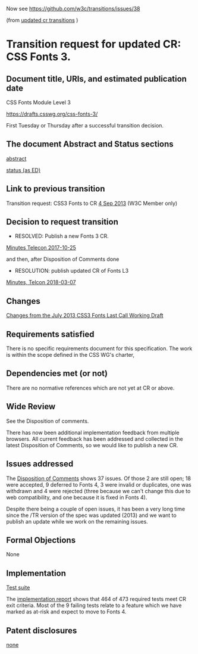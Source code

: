 Now see https://github.com/w3c/transitions/issues/38

(from [updated cr transitions](https://www.w3.org/Guide/transitions?profile=CR&cr=substantive) )

# Transition request for updated CR: CSS Fonts 3.

## Document title, URIs, and estimated publication date

CSS Fonts Module Level 3

https://drafts.csswg.org/css-fonts-3/

First Tuesday or Thursday after a successful transition decision.

## The document Abstract and Status sections

[abstract](https://drafts.csswg.org/css-fonts-3/#abstract)

[status (as ED)](https://drafts.csswg.org/css-fonts-3/#status)

## Link to previous transition

Transition request: CSS3 Fonts to CR
[4 Sep 2013](https://lists.w3.org/Archives/Member/chairs/2013JulSep/0104.html) (W3C Member only)

## Decision to request transition

  - RESOLVED: Publish a new Fonts 3 CR.

[Minutes Telecon 2017-10-25](https://lists.w3.org/Archives/Public/www-style/2017Oct/0044.html)

and then, after Disposition of Comments done

  - RESOLUTION: publish updated CR of Fonts L3
  
[Minutes, Telcon 2018-03-07](https://www.w3.org/2018/03/07-css-minutes.html#item02)

## Changes

[Changes from the July 2013 CSS3 Fonts Last Call Working Draft](https://drafts.csswg.org/css-fonts-3/#recent-changes)

## Requirements satisfied

There is no specific requirements document for this specification. The work
is within the scope defined in the CSS WG's charter,

## Dependencies met (or not)

There are no normative references which are not yet at CR or above.

## Wide Review

See the Disposition of comments.

There has now been additional implementation feedback from multiple browsers.
All current feedback has been addressed and collected in the latest Disposition
of Comments, so we would like to publish a new CR.

## Issues addressed

The [Disposition of Comments](https://drafts.csswg.org/issues?spec=css-fonts-3&doc=cr-2017) shows 37 issues. Of those 2 are still open; 18 were accepted, 9 deferred to Fonts 4, 3 were invalid or duplicates, one was withdrawn and 4 were rejected (three because we can't change this due to web compatibility, and one because it is fixed in Fonts 4).

Despite there being a couple of open issues, it has been a very long time since the /TR version of the spec was updated (2013) and we want to publish an update while we work on the remaining issues.

## Formal Objections

None

## Implementation

[Test suite](https://test.csswg.org/harness/suite/css-fonts-3_dev/)

The [implementation report](https://test.csswg.org/harness/results/css-fonts-3_dev/grouped/) shows that
464 of 473 required tests meet CR exit criteria. Most of the 9 failing tests relate to a feature which we have marked as at-risk and expect to move to Fonts 4.

## Patent disclosures

[none](https://www.w3.org/2004/01/pp-impl/32061/status)
